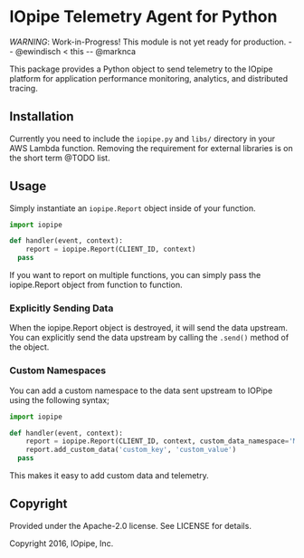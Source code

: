 # IOpipe Telemetry Agent for Python

*WARNING*: Work-in-Progress! This module is not yet ready for production. -- @ewindisch < this -- @marknca

This package provides a Python object to send telemetry to the IOpipe platform for application performance monitoring, analytics, and distributed tracing.

## Installation

Currently you need to include the ```iopipe.py``` and ```libs/``` directory in your AWS Lambda function. Removing the requirement for external libraries is on the short term @TODO list.

## Usage

Simply instantiate an ```iopipe.Report``` object inside of your function.

```python
import iopipe

def handler(event, context):
	report = iopipe.Report(CLIENT_ID, context)
  pass
```

If you want to report on multiple functions, you can simply pass the iopipe.Report object from function to function.

### Explicitly Sending Data

When the iopipe.Report object is destroyed, it will send the data upstream. You can explicitly send the data upstream by calling the ```.send()``` method of the object.

### Custom Namespaces

You can add a custom namespace to the data sent upstream to IOPipe using the following syntax;

```python
import iopipe

def handler(event, context):
	report = iopipe.Report(CLIENT_ID, context, custom_data_namespace='MySpace')
	report.add_custom_data('custom_key', 'custom_value')
  pass
```

This makes it easy to add custom data and telemetry.

## Copyright

Provided under the Apache-2.0 license. See LICENSE for details.

Copyright 2016, IOpipe, Inc.
